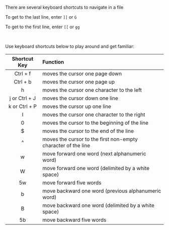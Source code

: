 There are several keyboard shortcuts to navigate in a file

To get to the last line, enter `]]` or `G`

To get to the first line, enter `[[` or `gg`

&nbsp;

Use keyboard shortcuts below to play around and get familiar:

| Shortcut Key | Function |
| :----------: | :------ |
| Ctrl + f	| moves the cursor one page down |
| Ctrl + b	| moves the cursor one page up |
| h	| moves the cursor one character to the left |
| j or Ctrl + J | moves the cursor down one line |
| k or Ctrl + P |	moves the cursor up one line |
| l |	moves the cursor one character to the right |
| 0 |	moves the cursor to the beginning of the line |
| $ |	moves the cursor to the end of the line |
| ^ | moves the cursor to the first non-empty character of the line |
| w |	move forward one word (next alphanumeric word) |
| W |	move forward one word (delimited by a white space) |
| 5w | move forward five words |
| b |	move backward one word (previous alphanumeric word) |
| B |	move backward one word (delimited by a white space) |
| 5b | move backward five words |